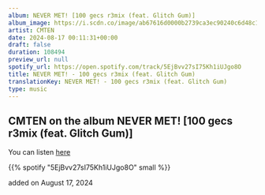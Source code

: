 ```yaml
---
album: NEVER MET! [100 gecs r3mix (feat. Glitch Gum)]
album_image: https://i.scdn.co/image/ab67616d0000b2739ca3ec90240c6d48c1374743
artist: CMTEN
date: 2024-08-17 00:11:31+00:00
draft: false
duration: 108494
preview_url: null
spotify_url: https://open.spotify.com/track/5EjBvv27sI75Kh1iUJgo8O
title: NEVER MET! - 100 gecs r3mix (feat. Glitch Gum)
translationKey: NEVER MET! - 100 gecs r3mix (feat. Glitch Gum)
type: music
---
```


## CMTEN on the album NEVER MET! [100 gecs r3mix (feat. Glitch Gum)]

You can listen [here](https://open.spotify.com/track/5EjBvv27sI75Kh1iUJgo8O)

{{% spotify "5EjBvv27sI75Kh1iUJgo8O" small %}}

added on August 17, 2024